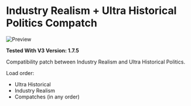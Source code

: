 # Industry Realism + Ultra Historical Politics Compatch

![Preview](thumbnail.png)

**Tested With V3 Version: 1.7.5**

Compatibility patch between Industry Realism and Ultra Historical Politics.

Load order:

- Ultra Historical
- Industry Realism
- Compatches (in any order)
